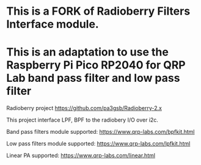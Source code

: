 # This is a FORK of Radioberry Filters Interface module.
# This is an adaptation to use the Raspberry Pi Pico RP2040 for QRP Lab band pass filter and low pass filter

Radioberry project
https://github.com/pa3gsb/Radioberry-2.x

This project interface LPF, BPF to the radiobery I/O over i2c.

Band pass filters module supported:
https://www.qrp-labs.com/bpfkit.html

Low pass filters module supported:
https://www.qrp-labs.com/lpfkit.html

Linear PA supported:
https://www.qrp-labs.com/linear.html
